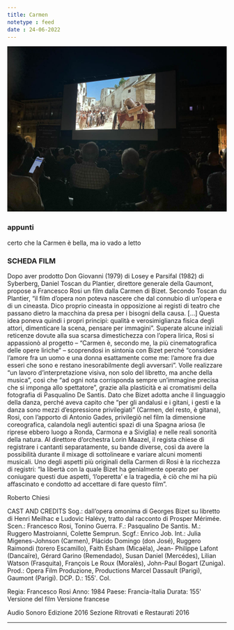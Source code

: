 ```yaml
---
title: Carmen
notetype : feed
date : 24-06-2022
---
```


![Carmen in piazza Maggiore](/assets/foto/2022/bologna_carmenpiazza.jpg)

### appunti
certo che la Carmen è bella, ma io vado a letto


### SCHEDA FILM
Dopo aver prodotto Don Giovanni (1979) di Losey e Parsifal (1982) di Syberberg, Daniel Toscan du Plantier, direttore generale della Gaumont, propose a Francesco Rosi un film dalla Carmen di Bizet. Secondo Toscan du Plantier, “il film d’opera non poteva nascere che dal connubio di un’opera e di un cineasta. Dico proprio cineasta in opposizione ai registi di teatro che passano dietro la macchina da presa per i bisogni della causa. […] Questa idea poneva quindi i propri principi: qualità e verosimiglianza fisica degli attori, dimenticare la scena, pensare per immagini”.
Superate alcune iniziali reticenze dovute alla sua scarsa dimestichezza con l’opera lirica, Rosi si appassionò al progetto – “Carmen è, secondo me, la più cinematografica delle opere liriche” – scoprendosi in sintonia con Bizet perché “considera l’amore fra un uomo e una donna esattamente come me: l’amore fra due esseri che sono e restano inesorabilmente degli avversari”. Volle realizzare “un lavoro d’interpretazione visiva, non solo del libretto, ma anche della musica”, così che “ad ogni nota corrisponda sempre un’immagine precisa che si imponga allo spettatore”, grazie alla plasticità e ai cromatismi della fotografia di Pasqualino De Santis.
Dato che Bizet adotta anche il linguaggio della danza, perché aveva capito che “per gli andalusi e i gitani, i gesti e la danza sono mezzi d’espressione privilegiati” (Carmen, del resto, è gitana), Rosi, con l’apporto di Antonio Gades, privilegiò nel film la dimensione coreografica, calandola negli autentici spazi di una Spagna ariosa (le riprese ebbero luogo a Ronda, Carmona e a Siviglia) e nelle reali sonorità della natura. Al direttore d’orchestra Lorin Maazel, il regista chiese di registrare i cantanti separatamente, su bande diverse, così da avere la possibilità durante il mixage di sottolineare e variare alcuni momenti musicali. Uno degli aspetti più originali della Carmen di Rosi è la ricchezza di registri: “la libertà con la quale Bizet ha genialmente operato per coniugare questi due aspetti, ‘l’operetta’ e la tragedia, è ciò che mi ha più affascinato e condotto ad accettare di fare questo film”.

Roberto Chiesi

CAST AND CREDITS
Sog.: dall’opera omonima di Georges Bizet su libretto di Henri Meilhac e Ludovic Halévy, tratto dal racconto di Prosper Mérimée. Scen.: Francesco Rosi, Tonino Guerra. F.: Pasqualino De Santis. M.: Ruggero Mastroianni, Colette Semprun. Scgf.: Enrico Job. Int.: Julia Migenes-Johnson (Carmen), Plácido Domingo (don José), Ruggero Raimondi (torero Escamillo), Faith Esham (Micaëla), Jean- Philippe Lafont (Dancaïre), Gérard Garino (Remendado), Susan Daniel (Mercédes), Lilian Watson (Frasquita), François Le Roux (Moralès), John-Paul Bogart (Zuniga). Prod.: Opera Film Produzione, Productions Marcel Dassault (Parigi), Gaumont (Parigi). DCP. D.: 155′. Col.

Regia: Francesco Rosi
Anno: 1984
Paese: Francia-Italia
Durata: 155'
Versione del film
Versione francese

Audio
Sonoro
Edizione
2016
Sezione
Ritrovati e Restaurati 2016

---

